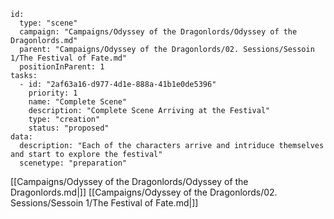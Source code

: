 
```RpgManager4
id: 
  type: "scene"
  campaign: "Campaigns/Odyssey of the Dragonlords/Odyssey of the Dragonlords.md"
  parent: "Campaigns/Odyssey of the Dragonlords/02. Sessions/Sessoin 1/The Festival of Fate.md"
  positionInParent: 1
tasks: 
  - id: "2af63a16-d977-4d1e-888a-41b1e0de5396"
    priority: 1
    name: "Complete Scene"
    description: "Complete Scene Arriving at the Festival"
    type: "creation"
    status: "proposed"
data: 
  description: "Each of the characters arrive and intriduce themselves and start to explore the festival"
  scenetype: "preparation"
```

[[Campaigns/Odyssey of the Dragonlords/Odyssey of the Dragonlords.md|]]
[[Campaigns/Odyssey of the Dragonlords/02. Sessions/Sessoin 1/The Festival of Fate.md|]]

